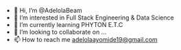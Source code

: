 - 👋 Hi, I’m @AdelolaBeam
- 👀 I’m interested in Full Stack Engineering & Data Science
- 🌱 I’m currently learning PHYTON E.T.C
- 💞️ I’m looking to collaborate on ...
- 📫 How to reach me adelolaayomide19@gmail.com

<!---
AdelolaBeam/AdelolaBeam is a ✨ special ✨ repository because its `README.md` (this file) appears on your GitHub profile.
You can click the Preview link to take a look at your changes.
--->
